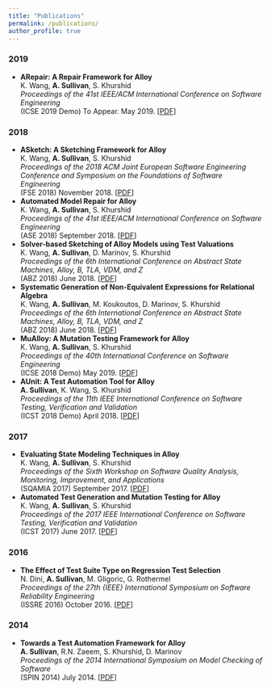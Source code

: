 ```yaml
---
title: "Publications"
permalink: /publications/
author_profile: true
---
```


<h3>2019</h3>

* **ARepair: A Repair Framework for Alloy**     
K. Wang, **A. Sullivan**, S. Khurshid  
*Proceedings of the 41st IEEE/ACM International Conference on Software Engineering*  
 (ICSE 2019 Demo) To Appear. May 2019. \[[PDF](files/ARepairDemoICSE.pdf)\] 

### 2018

 * **ASketch: A Sketching Framework for Alloy**     
K. Wang, **A. Sullivan**, S. Khurshid  
_Proceedings of the 2018 ACM Joint European Software Engineering Conference and Symposium on the Foundations of Software Engineering_   
(FSE 2018) November 2018. \[[PDF](files/ASketchDemoFSE18.pdf)\] 
 * **Automated Model Repair for Alloy**     
K. Wang, **A. Sullivan**, S. Khurshid    
_Proceedings of the 41st IEEE/ACM International Conference on Software Engineering_   
(ASE 2018) September 2018. \[[PDF](files/ARepairASE.pdf)\] 
* **Solver-based Sketching of Alloy Models using Test Valuations**     
K. Wang, **A. Sullivan**,  D. Marinov, S. Khurshid   
_Proceedings of the 6th International Conference on Abstract State Machines, Alloy, B, TLA, VDM, and Z_   
(ABZ 2018) June 2018. \[[PDF](files/ASolveABZ18.pdf)\] 
* **Systematic Generation of Non-Equivalent Expressions for Relational Algebra**     
K. Wang, **A. Sullivan**, M. Koukoutos, D. Marinov, S. Khurshid   
_Proceedings of the 6th International Conference on Abstract State Machines, Alloy, B, TLA, VDM, and Z_   
(ABZ 2018) June 2018. \[[PDF](files/AGenABZ18.pdf)\] 
* **MuAlloy: A Mutation Testing Framework for Alloy**     
K. Wang, **A. Sullivan**, S. Khurshid    
_Proceedings of the 40th International Conference on Software Engineering_   
(ICSE 2018 Demo) May 2019. \[[PDF](files/MuAlloyDemoICSE18.pdf)\] 
* **AUnit: A Test Automation Tool for Alloy**     
**A. Sullivan**, K. Wang, S. Khurshid    
_Proceedings of the 11th IEEE International Conference on Software Testing, Verification and Validation_   
(ICST 2018 Demo) April 2018. \[[PDF](files/AUnitDemoICST18.pdf)\] 

### 2017

* **Evaluating State Modeling Techniques in Alloy**     
K. Wang, **A. Sullivan**, S. Khurshid    
_Proceedings of the Sixth Workshop on Software Quality Analysis, Monitoring, Improvement, and Applications_  
(SQAMIA 2017) September 2017. \[[PDF](files/StateModelSQAMIA17.pdf)\] 
* **Automated Test Generation and Mutation Testing for Alloy**     
K. Wang, **A. Sullivan**, S. Khurshid    
_Proceedings of the 2017 IEEE International Conference on Software Testing, Verification and Validation_   
(ICST 2017) June 2017. \[[PDF](files/AUnitICST17.pdf)\] 

### 2016
  * **The Effect of Test Suite Type on Regression Test Selection**    
  	N. Dini, **A. Sullivan**, M. Gligoric, G. Rothermel  
    _Proceedings of the 27th {IEEE} International Symposium on Software Reliability Engineering_   
(ISSRE 2016) October 2016. \[[PDF](files/RegressionISSRE16.pdf)\] 

### 2014
  * **Towards a Test Automation Framework for Alloy**    
  	**A. Sullivan**, R.N. Zaeem, S. Khurshid, D. Marinov  
    _Proceedings of the 2014 International Symposium on Model Checking of Software_   
(SPIN 2014) July 2014. \[[PDF](files/AUnitSpin14.pdf)\] 

